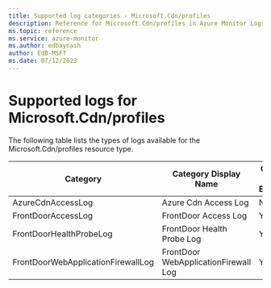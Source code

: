 ```yaml
---
title: Supported log categories - Microsoft.Cdn/profiles
description: Reference for Microsoft.Cdn/profiles in Azure Monitor Logs.
ms.topic: reference
ms.service: azure-monitor
ms.author: edbaynash
author: EdB-MSFT
ms.date: 07/12/2023
---
```

# Supported logs for Microsoft.Cdn/profiles  
<!-- Data source : naam-->


  The following table lists the types of logs available for the Microsoft.Cdn/profiles resource type.

|Category|Category Display Name|Costs To Export|
|---|---|---|
|AzureCdnAccessLog |Azure Cdn Access Log |No |
|FrontDoorAccessLog |FrontDoor Access Log |Yes |
|FrontDoorHealthProbeLog |FrontDoor Health Probe Log |Yes |
|FrontDoorWebApplicationFirewallLog |FrontDoor WebApplicationFirewall Log |Yes |


<!--Gen Date:  Wed Jul 12 2023 17:59:09 GMT+0300 (Israel Daylight Time)-->
